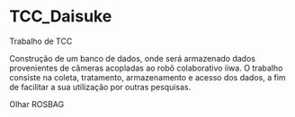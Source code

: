 # TCC_Daisuke
Trabalho de TCC

Construção de um banco de dados, onde será armazenado dados provenientes de câmeras acopladas ao robô colaborativo iiwa. O trabalho consiste na coleta, tratamento, armazenamento e acesso dos dados, a fim de facilitar a sua utilização por outras pesquisas.

Olhar ROSBAG
